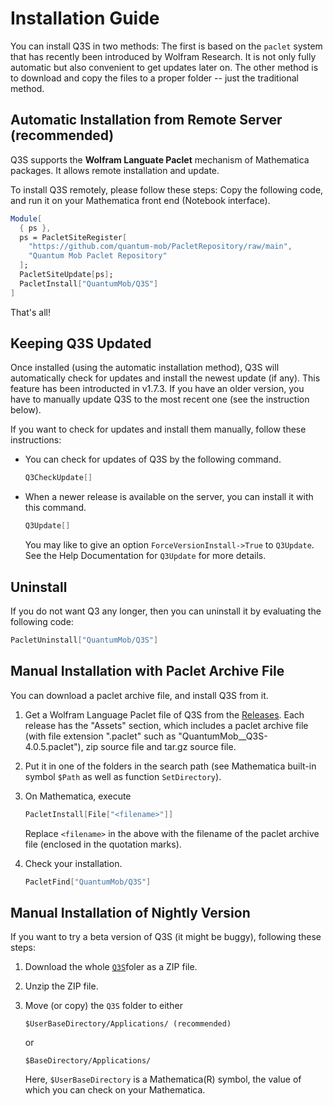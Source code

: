 # Installation Guide

You can install Q3S in two methods: The first is based on the `paclet` system that has recently been introduced by Wolfram Research. It is not only fully automatic but also convenient to get updates later on. The other method is to download and copy the files to a proper folder -- just the traditional method.

## Automatic Installation from Remote Server (recommended)

Q3S supports the **Wolfram Languate Paclet** mechanism of Mathematica packages. It allows remote installation and update.

To install Q3S remotely, please follow these steps:
Copy the following code, and run it on your Mathematica front end (Notebook interface).
   ```Mathematica
   Module[
     { ps },
     ps = PacletSiteRegister[
       "https://github.com/quantum-mob/PacletRepository/raw/main",
       "Quantum Mob Paclet Repository"
     ];
     PacletSiteUpdate[ps];
     PacletInstall["QuantumMob/Q3S"]
   ]
   ```
   That's all!


## Keeping Q3S Updated

Once installed (using the automatic installation method), Q3S will automatically check for updates and install the newest update (if any). This feature has been introducted in v1.7.3. If you have an older version, you have to manually update Q3S to the most recent one (see the instruction below).

If you want to check for updates and install them manually, follow these instructions:

- You can check for updates of Q3S by the following command.
  ```Mathematica
  Q3CheckUpdate[]
  ```

- When a newer release is available on the server, you can install it with this command.
  ```Mathematica
  Q3Update[]
  ```  
  You may like to give an option `ForceVersionInstall->True` to `Q3Update`. See the Help Documentation for `Q3Update` for more details.

## Uninstall

If you do not want Q3 any longer, then you can uninstall it by evaluating the following code:

```Mathematica
PacletUninstall["QuantumMob/Q3S"]
```

## Manual Installation with Paclet Archive File

You can download a paclet archive file, and install Q3S from it.

1. Get a Wolfram Language Paclet file of Q3S from the [Releases](https://github.com/quantum-mob/Q3/releases). Each release has the "Assets" section, which includes a paclet archive file (with file extension ".paclet" such as "QuantumMob__Q3S-4.0.5.paclet"), zip source file and tar.gz source file.

2. Put it in one of the folders in the search path (see Mathematica built-in symbol `$Path` as well as function `SetDirectory`).

3. On Mathematica, execute
    ```Mathematica
    PacletInstall[File["<filename>"]]
    ```
    Replace `<filename>` in the above with the filename of the paclet archive file (enclosed in the quotation marks).

4. Check your installation.
    ```Mathematica
    PacletFind["QuantumMob/Q3S"]
    ```

## Manual Installation of Nightly Version

If you want to try a beta version of Q3S (it might be buggy), following these steps:

1. Download the whole [`Q3S`](https://github.com/quantum-mob/Q3/tree/main/Q3S)foler as a ZIP file.

2. Unzip the ZIP file.

3. Move (or copy) the `Q3S` folder to either

   ```
   $UserBaseDirectory/Applications/ (recommended)
   ```

   or
   
   ```
   $BaseDirectory/Applications/
   ```

   Here, `$UserBaseDirectory` is a Mathematica(R) symbol, the value of which you can check on your Mathematica.

